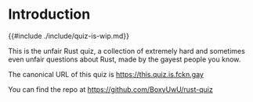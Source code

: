 # Introduction

{{#include ./include/quiz-is-wip.md}}

This is the unfair Rust quiz, a collection of extremely hard and sometimes even unfair questions about Rust, made by the gayest people you know.

The canonical URL of this quiz is <https://this.quiz.is.fckn.gay>

You can find the repo at <https://github.com/BoxyUwU/rust-quiz>
